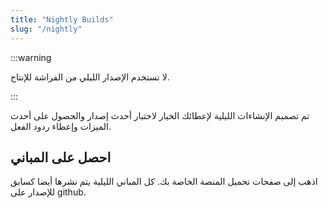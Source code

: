 ```yaml
---
title: "Nightly Builds"
slug: "/nightly"
---
```


:::warning

لا تستخدم الإصدار الليلي من الفراشة للإنتاج.

:::

تم تصميم الإنشاءات الليلية لإعطائك الخيار لاختبار أحدث إصدار والحصول على أحدث الميزات وإعطاء ردود الفعل.

## احصل على المباني

اذهب إلى صفحات تحميل المنصة الخاصة بك. كل المباني الليلية يتم نشرها أيضا كسابق للإصدار على github.
